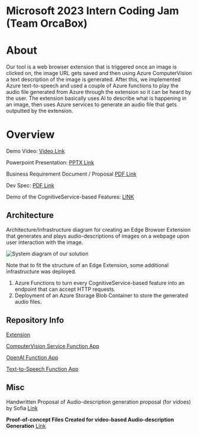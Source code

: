# Microsoft 2023 Intern Coding Jam (Team OrcaBox)

# About

Our tool is a web browser extension that is triggered once an image is clicked on, the image URL gets saved and then using Azure ComputerVision a text description of the image is generated. After this, we implemented Azure text-to-speech and used a couple of Azure functions to play the audio file generated from Azure through the extension so it can be heard by the user. The extension basically uses AI to describe what is happening in an image, then uses Azure services to generate an audio file that gets outputted by the extension.


# Overview

Demo Video: [Video Link](https://www.youtube.com/watch?v=nmo-BexDSmE)

Powerpoint Presentation: [PPTX Link](https://github.com/hadeelalii/team-OrcaBox/blob/main/Document/VisuaSpeak.pptx)

Business Requirement Document / Proposal [PDF Link](https://github.com/hadeelalii/team-OrcaBox/blob/main/Document/OrcaBox%20Proposal.pdf)

Dev Spec: [PDF Link](https://github.com/hadeelalii/team-OrcaBox/blob/main/Document/Dev%20Spec.pdf)

Demo of the CognitiveService-based Features: [LINK](https://fredinvazquez.github.io/TeamOrcaBox_VisionEar/Index.html)



## Architecture

Architecture/Infrastructure diagram for creating an Edge Browser Extension that generates and plays audio-descriptions of images on a webpage upon user interaction with the image.

![System diagram of our solution](https://i.ibb.co/k4nLbSj/Screenshot-2023-07-10-014428.png)

Note that to fit the structure of an Edge Extension, some additional infrastructure was deployed.

1. Azure Functions to turn every CognitiveService-based feature into an endpoint that can accept HTTP requests.
2. Deployment of an Azure Storage Blob Container to store the generated audio files.


## Repository Info

[Extension](https://github.com/hadeelalii/team-OrcaBox/tree/main/team-OrcaBox)

[ComputerVision Service Function App](https://github.com/hadeelalii/team-OrcaBox/tree/main/ComputerVision)

[OpenAI Function App](https://github.com/hadeelalii/team-OrcaBox/tree/main/Description)

[Text-to-Speech Function App](https://github.com/hadeelalii/team-OrcaBox/tree/main/Text-To-Speech)



## Misc
Handwritten Proposal of Audio-description generation proposal (for vidoes) by Sofia
[Link](https://github.com/hadeelalii/team-OrcaBox/blob/main/Document/Video%20Description%20Generation.pdf)

**Proof-of-concept Files Created for video-based Audio-description Generation**
[Link]([https://github.com/hadeelalii/team-OrcaBox/blob/main/Document/Video%20Description%20Generation.pdf](https://github.com/hadeelalii/team-OrcaBox/tree/main/Misc)https://github.com/hadeelalii/team-OrcaBox/tree/main/Misc)

